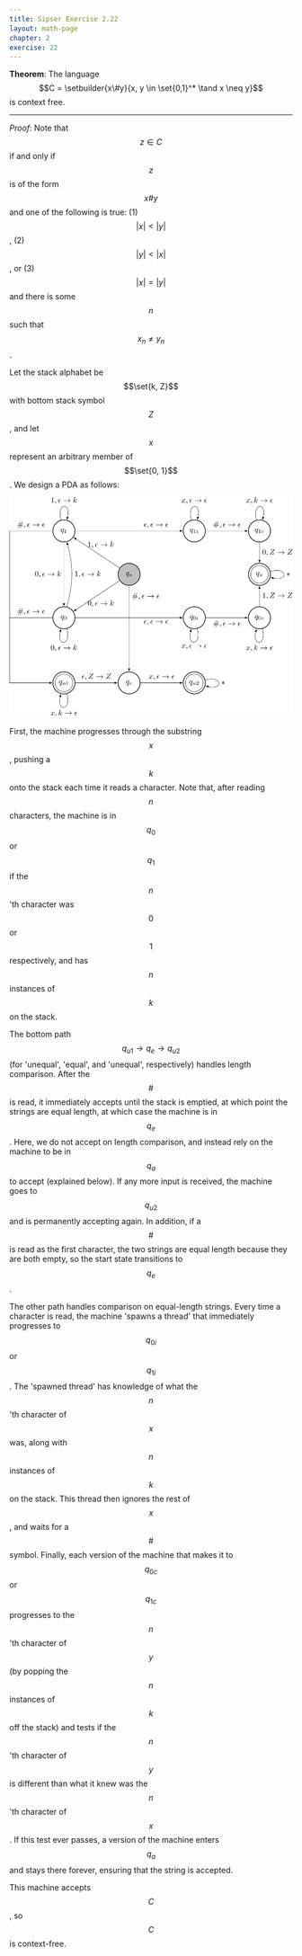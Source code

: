 ```yaml
---
title: Sipser Exercise 2.22
layout: math-page
chapter: 2
exercise: 22
---
```




**Theorem**: The language $$C = \setbuilder{x\#y}{x, y \in \set{0,1}^* \tand x \neq y}$$ is context free.

----

*Proof*:
Note that $$z \in C$$ if and only if $$z$$ is of the form $$x \# y$$ and one of the following is true:
(1) $$|x| < |y|$$, (2) $$|y| < |x|$$, or (3) $$|x| = |y|$$ and there is some $$n$$ such that $$x_n \neq y_n$$.



Let the stack alphabet be $$\set{k, Z}$$ with bottom stack symbol $$Z$$, and let $$x$$ represent an arbitrary member of $$\set{0, 1}$$.
We design a PDA as follows:

<div class="math-figure"><img src="/img/math_solutions/sipser/e2-22_1.svg" width="700"/></div>

First, the machine progresses through the substring $$x$$, pushing a $$k$$ onto the stack each time it reads a character.
Note that, after reading $$n$$ characters, the machine is in $$q_0$$ or $$q_1$$ if the $$n$$'th character was $$0$$ or $$1$$ respectively, and has $$n$$ instances of $$k$$ on the stack.



The bottom path $$q_{u1} \rightarrow q_e \rightarrow q_{u2}$$ (for 'unequal', 'equal', and 'unequal', respectively) handles length comparison.
After the $$\#$$ is read, it immediately accepts until the stack is emptied, at which point the strings are equal length, at which case the machine is in $$q_e$$.
Here, we do not accept on length comparison, and instead rely on the machine to be in $$q_a$$ to accept (explained below).
If any more input is received, the machine goes to $$q_{u2}$$ and is permanently accepting again.
In addition, if a $$\#$$ is read as the first character, the two strings are equal length because they are both empty, so the start state transitions to $$q_e$$.



The other path handles comparison on equal-length strings.
Every time a character is read, the machine 'spawns a thread' that immediately progresses to $$q_{0i}$$ or $$q_{1i}$$.
The 'spawned thread' has knowledge of what the $$n$$'th character of $$x$$ was, along with $$n$$ instances of $$k$$ on the stack.
This thread then ignores the rest of $$x$$, and waits for a $$\#$$ symbol.
Finally, each version of the machine that makes it to $$q_{0c}$$ or $$q_{1c}$$ progresses to the $$n$$'th character of $$y$$ (by popping the $$n$$ instances of $$k$$ off the stack) and tests if the $$n$$'th character of $$y$$ is different than what it knew was the $$n$$'th character of $$x$$.
If this test ever passes, a version of the machine enters $$q_a$$ and stays there forever, ensuring that the string is accepted.



This machine accepts $$C$$, so $$C$$ is context-free.
